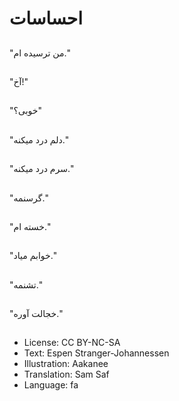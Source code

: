# احساسات

##
"من ترسیده ام."

##
"آخ!"

##
"خوبی؟"

##
"دلم درد میکنه."

##
"سرم درد میکنه."

##
"گرسنمه."

##
"خسته ام."

##
"خوابم میاد."

##
"تشنمه."

##
"خجالت آوره."

##
* License: CC BY-NC-SA
* Text: Espen Stranger-Johannessen
* Illustration: Aakanee
* Translation: Sam Saf
* Language: fa
